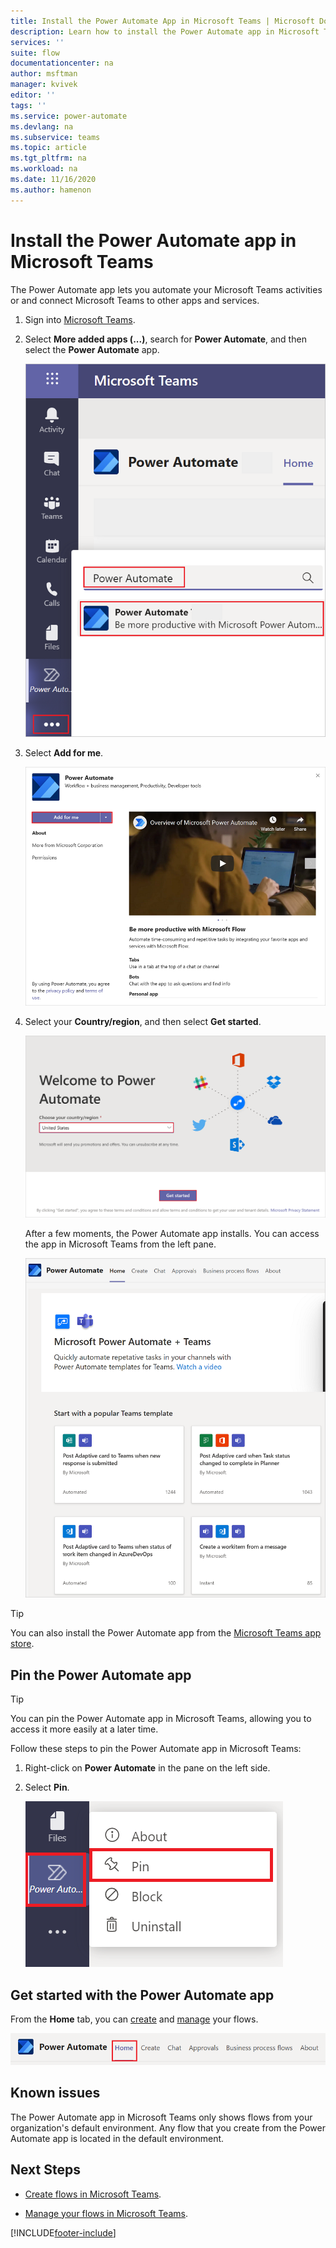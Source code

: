 ```yaml
---
title: Install the Power Automate App in Microsoft Teams | Microsoft Docs
description: Learn how to install the Power Automate app in Microsoft Teams.
services: ''
suite: flow
documentationcenter: na
author: msftman
manager: kvivek
editor: ''
tags: ''
ms.service: power-automate
ms.devlang: na
ms.subservice: teams
ms.topic: article
ms.tgt_pltfrm: na
ms.workload: na
ms.date: 11/16/2020
ms.author: hamenon
---
```


# Install the Power Automate app in Microsoft Teams

The Power Automate app lets you automate your Microsoft Teams activities or and connect Microsoft Teams to other apps and services. 

1. Sign into [Microsoft Teams](https://teams.microsoft.com).

1. Select **More added apps (...)**, search for **Power Automate**, and then select the **Power Automate** app.

   ![Search for the app in Teams.](../media/power-automate-teams-app-create/app-search.png)

1. Select **Add for me**.

   ![Install the app.](../media/power-automate-teams-app-create/app-install.png)

1. Select your **Country/region**, and then select **Get started**.

   ![A screenshot that displays the Get Started screen.](../media/power-automate-teams-app-create/select-region-country.png)

   After a few moments, the Power Automate app installs. You can access the app in Microsoft Teams from the left pane.

   ![A screenshot of the default home screen.](../media/power-automate-teams-app-create/default-home-screen.png)

>[!TIP]
>You can also install the Power Automate app from the [Microsoft Teams app store](https://teams.microsoft.com/l/app/c3a1996d-db0f-4857-a6ea-7aabf0266b00?source=store-copy-link). 

## Pin the Power Automate app

>[!TIP]
>You can pin the Power Automate app in Microsoft Teams, allowing you to access it more easily at a later time.

Follow these steps to pin the Power Automate app in Microsoft Teams:

1. Right-click on **Power Automate** in the pane on the left side.

1. Select **Pin**. 

   ![Pin the app.](../media/power-automate-teams-app-create/app-pin.png)


## Get started with the Power Automate app

From the **Home** tab, you can [create](./teams-app-create.md) and [manage](./teams-app-home.md) your flows.

![Power Automate app tabs.](../media/power-automate-teams-app-create/app-tabs.png)


## Known issues

The Power Automate app in Microsoft Teams only shows flows from your organization's default environment. Any flow that you create from the Power Automate app is located in the default environment.

## Next Steps

- [Create flows in Microsoft Teams](./teams-app-create.md).

- [Manage your flows in Microsoft Teams](./teams-app-home.md).


[!INCLUDE[footer-include](../includes/footer-banner.md)]